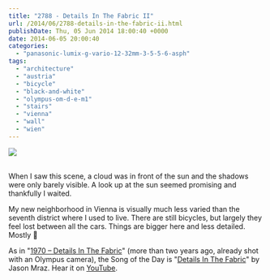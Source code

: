 ```yaml
---
title: "2788 - Details In The Fabric II"
url: /2014/06/2788-details-in-the-fabric-ii.html
publishDate: Thu, 05 Jun 2014 18:00:40 +0000
date: 2014-06-05 20:00:40
categories: 
  - "panasonic-lumix-g-vario-12-32mm-3-5-5-6-asph"
tags: 
  - "architecture"
  - "austria"
  - "bicycle"
  - "black-and-white"
  - "olympus-om-d-e-m1"
  - "stairs"
  - "vienna"
  - "wall"
  - "wien"
---
```

<div class="container">
<div class="center"><a target="_blank" href="https://d25zfm9zpd7gm5.cloudfront.net/1200x1200/2014/20140526_172906_lr.jpg"><img src="https://d25zfm9zpd7gm5.cloudfront.net/0600x0600/2014/20140526_172906_lr.jpg" /></a></div>
</div>
<br />

When I saw this scene, a cloud was in front of the sun and the shadows were only barely visible. A look up at the sun seemed promising and thankfully I waited.

My new neighborhood in Vienna is visually much less varied than the seventh district where I used to live. There are still bicycles, but largely they feel lost between all the cars. Things are bigger here and less detailed. Mostly 🙂

As in "<a href="/2012/03/1970-details-in-the-fabric.html" target="_blank">1970 – Details In The Fabric</a>" (more than two years ago, already shot with an Olympus camera), the Song of the Day is "<a href="http://www.lyricsmode.com/lyrics/j/jason_mraz_feat_james_morrison/details_in_the_fabric.html" target="_blank">Details In The Fabric</a>" by Jason Mraz. Hear it on <a href="https://www.youtube.com/watch?v=XdIw6tEjyEg" target="_blank">YouTube</a>.
